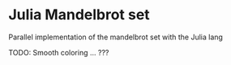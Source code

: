 # Julia Mandelbrot set
Parallel implementation of the mandelbrot set with the Julia lang

TODO:
Smooth coloring
...
???
